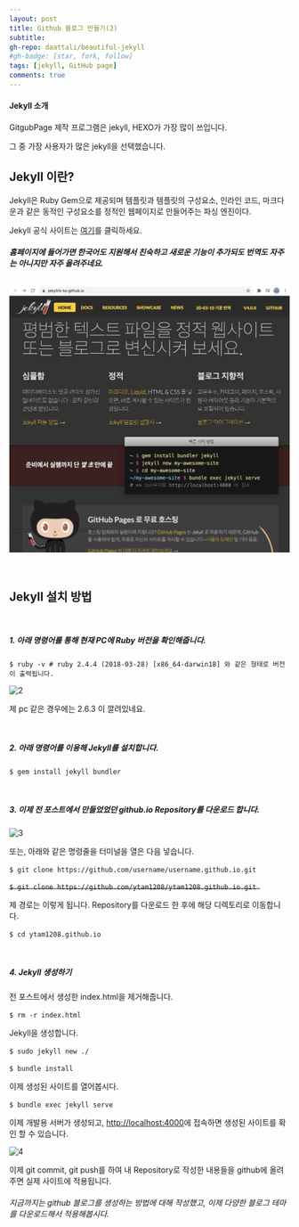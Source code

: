 ```yaml
---
layout: post
title: Github 블로그 만들기(2)
subtitle: 
gh-repo: daattali/beautiful-jekyll
#gh-badge: [star, fork, follow]
tags: [jekyll, GitHub page]
comments: true
---  
```


#### Jekyll 소개

GitgubPage 제작 프로그램은 jekyll, HEXO가 가장 많이 쓰입니다. 

그 중 가장 사용자가 많은 jekyll을 선택했습니다.


## Jekyll 이란?

Jekyll은 Ruby Gem으로 제공되며 템플릿과 템플릿의 구성요소, 인라인 코드, 마크다운과 같은 동적인 구성요소를 정적인 웹페이지로 만들어주는 파싱 엔진이다.

Jekyll 공식 사이트는 [여기](https://jekyllrb-ko.github.io/)를 클릭하세요. 

###### ***홈페이지에 들어가면 한국어도 지원해서 친숙하고 새로운 기능이 추가되도 번역도 자주는 아니지만 자주 올려주네요.***

![1](../post_image/2021_06_27_2/gitpage.png)


<br>

## Jekyll 설치 방법  

<br>

##### 1. 아래 명령어를 통해 현재 PC에 Ruby 버전을 확인해줍니다.
   
``` $ ruby -v # ruby 2.4.4 (2018-03-28) [x86_64-darwin18] 와 같은 형태로 버전이 출력됩니다. ```

![2](../post_image/2021_06_27_2/ruby_v.png)

제 pc 같은 경우에는 2.6.3 이 깔려있네요.

<br>

##### 2. 아래 명령어를 이용해 Jekyll를 설치합니다.

``` $ gem install jekyll bundler ```

<br>

##### 3. 이제 전 포스트에서 만들었었던 github.io Repository를 다운로드 합니다.

![3](../post_image/2021_06_27_2/git_url.png)

또는, 아래와 같은 명령줄을 터미널을 열은 다음 넣습니다.

```$ git clone https://github.com/username/username.github.io.git ```

~~```$ git clone https://github.com/ytam1208/ytam1208.github.io.git ```~~

제 경로는 이렇게 됩니다. Repository를 다운로드 한 후에 해당 디렉토리로 이동합니다.

```$ cd ytam1208.github.io```

<br>

##### 4. Jekyll 생성하기

전 포스트에서 생성한 index.html을 제거해줍니다.

```$ rm -r index.html ```

Jekyll을 생성합니다.

```$ sudo jekyll new ./ ```

```$ bundle install ```

이제 생성된 사이트를 열어봅시다.

``` $ bundle exec jekyll serve ```

이제 개발용 서버가 생성되고, [http://localhost:4000](http://localhost:4000)에 접속하면 생성된 사이트를 확인 할 수 있습니다.

![4](../post_image/2021_06_27_2/local.png)

이제 git commit, git push를 하여 내 Repository로 작성한 내용들을 github에 올려주면 실제 사이트에 적용됩니다.

###### 지금까지는 github 블로그를 생성하는 방법에 대해 작성했고, 이제 다양한 블로그 테마를 다운로드해서 적용해봅시다.
